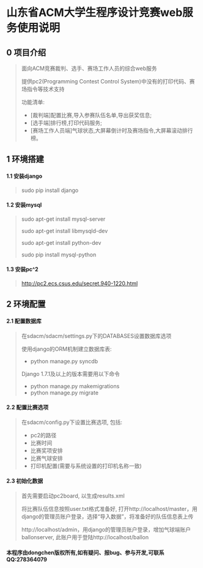 # 山东省ACM大学生程序设计竞赛web服务使用说明

## 0 项目介绍

> 面向ACM竞赛裁判、选手、赛场工作人员的综合web服务
>
> 提供pc2(Programming Contest Control System)中没有的打印代码、赛场指令等技术支持
>
> 功能清单:
> * [裁判端]配置比赛,导入参赛队伍名单,导出获奖信息;
> * [选手端]排行榜,打印代码服务;
> * [赛场工作人员端]气球状态,大屏幕倒计时及赛场指令,大屏幕滚动排行榜。

## 1 环境搭建

#### 1.1 安装django
> sudo pip install django

#### 1.2 安装mysql
> sudo apt-get install mysql-server
>
> sudo apt-get install libmysqld-dev
>
> sudo apt-get install python-dev
>
> sudo pip install mysql-python
#### 1.3 安装pc^2
> http://pc2.ecs.csus.edu/secret.940-1220.html

## 2 环境配置
#### 2.1 配置数据库
> 在sdacm/sdacm/settings.py下的DATABASES设置数据库选项
>
> 使用django的ORM机制建立数据库表:
>
> * python manage.py syncdb
>
> Django 1.7.1及以上的版本需要用以下命令
> * python manage.py makemigrations
> * python manage.py migrate

#### 2.2 配置比赛选项
> 在sdacm/config.py下设置比赛选项, 包括:
> * pc2的路径
> * 比赛时间
> * 比赛奖项安排
> * 比赛气球安排
> * 打印机配置(需要与系统设置的打印机名称一致)

#### 2.3 初始化数据
> 首先需要启动pc2board, 以生成results.xml
>
> 将比赛队伍信息按照user.txt格式准备好, 打开http://localhost/master，用django的管理员账户登录，选择“导入数据”，将准备好的队伍信息表上传
>
> http://localhost/admin，用django的管理员账户登录，增加气球端账户ballonserver, 此账户用于登陆http://localhost/ballon


#### 本程序由dongchen版权所有,如有疑问、报bug、参与开发,可联系QQ:278364079
